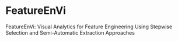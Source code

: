 # FeatureEnVi
FeatureEnVi: Visual Analytics for Feature Engineering Using Stepwise Selection and Semi-Automatic Extraction Approaches
